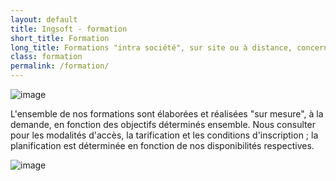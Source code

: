 ```yaml
---
layout: default
title: Ingsoft - formation
short_title: Formation
long_title: Formations "intra société", sur site ou à distance, concernant les solutions Sage 100c, 1000FRP et Paie, pour :
class: formation
permalink: /formation/
---
```

![image](https://user-images.githubusercontent.com/7038761/148813598-6a1e685b-dd9b-4f52-8e1e-91b32e288432.png)

L'ensemble de nos formations sont élaborées et réalisées "sur mesure", à la demande, en fonction des objectifs déterminés ensemble.
Nous consulter pour les modalités d'accès, la tarification et les conditions d'inscription ; la planification est déterminée en fonction de nos disponibilités respectives.

![image](https://user-images.githubusercontent.com/7038761/148813819-8602b603-57c0-40b4-a1f7-2ec68b0fca12.png)
